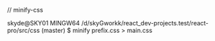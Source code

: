 // minify-css

skyde@SKY01 MINGW64 /d/skyGworkk/react_dev-projects.test/react-pro/src/css (master)
$ minify prefix.css > main.css
